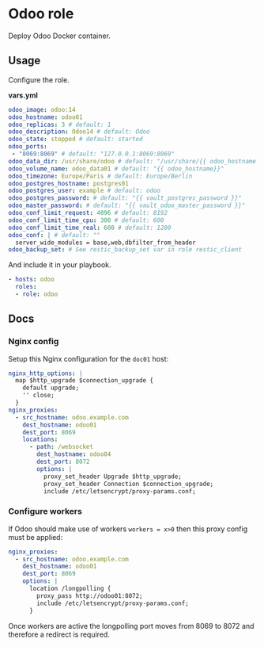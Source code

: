 # Odoo role

Deploy Odoo Docker container.

## Usage

Configure the role.

**vars.yml**

```yml
odoo_image: odoo:14
odoo_hostname: odoo01
odoo_replicas: 3 # default: 1
odoo_description: Odoo14 # default: Odoo
odoo_state: stopped # default: started
odoo_ports:
 - "8069:8069" # default: "127.0.0.1:8069:8069"
odoo_data_dir: /usr/share/odoo # default: "/usr/share/{{ odoo_hostname }}"
odoo_volume_name: odoo_data01 # default: "{{ odoo_hostname}}"
odoo_timezone: Europe/Paris # default: Europe/Berlin
odoo_postgres_hostname: postgres01
odoo_postgres_user: example # default: odoo
odoo_postgres_password: # default: "{{ vault_postgres_password }}"
odoo_master_password: # default: "{{ vault_odoo_master_password }}"
odoo_conf_limit_request: 4096 # default: 8192
odoo_conf_limit_time_cpu: 300 # default: 600
odoo_conf_limit_time_real: 600 # default: 1200
odoo_conf: | # default: ""
  server_wide_modules = base,web,dbfilter_from_header
odoo_backup_set: # See restic_backup_set var in role restic_client
```

And include it in your playbook.

```yml
- hosts: odoo
  roles:
  - role: odoo
```

## Docs

### Nginx config

Setup this Nginx configuration for the `doc01` host:

```yaml
nginx_http_options: |
  map $http_upgrade $connection_upgrade {
    default upgrade;
    '' close;
  }
nginx_proxies:
  - src_hostname: odoo.example.com
    dest_hostname: odoo01
    dest_port: 8069
    locations:
      - path: /websocket
        dest_hostname: odoo04
        dest_port: 8072
        options: |
          proxy_set_header Upgrade $http_upgrade;
          proxy_set_header Connection $connection_upgrade;
          include /etc/letsencrypt/proxy-params.conf;
```

### Configure workers

If Odoo should make use of workers `workers = x>0` then this proxy config must be applied:

```yaml
nginx_proxies:
  - src_hostname: odoo.example.com
    dest_hostname: odoo01
    dest_port: 8069
    options: |
      location /longpolling {
        proxy_pass http://odoo01:8072;
        include /etc/letsencrypt/proxy-params.conf;
      }
```

Once workers are active the longpolling port moves from 8069 to 8072 and therefore a redirect is required.
